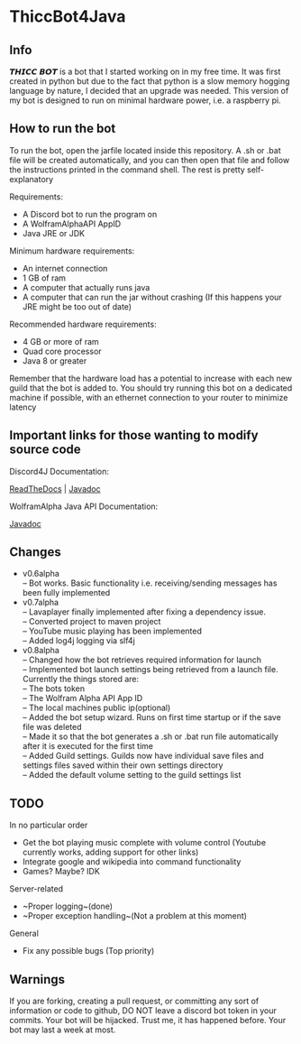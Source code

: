 # ThiccBot4Java

## Info
𝙏𝙃𝙄𝘾𝘾 𝘽𝙊𝙏 is a bot that I started working on in my free time. It was first created in python but due to the fact that python is a slow memory hogging language by nature, I decided that an upgrade was needed. This version of my bot is designed to run on minimal hardware power, i.e. a raspberry pi.

## How to run the bot
To run the bot, open the jarfile located inside this repository. A .sh or .bat file will be created automatically, and you can then open that file and follow the instructions printed in the command shell. The rest is pretty self-explanatory

Requirements:
* A Discord bot to run the program on
* A WolframAlphaAPI AppID
* Java JRE or JDK

Minimum hardware requirements:
* An internet connection
* 1 GB of ram
* A computer that actually runs java
* A computer that can run the jar without crashing (If this happens your JRE might be too out of date)

Recommended hardware requirements:
* 4 GB or more of ram
* Quad core processor
* Java 8 or greater

Remember that the hardware load has a potential to increase with each new guild that the bot is added to. You should try running this bot on a dedicated machine if possible, with an ethernet connection to your router to minimize latency

## Important links for those wanting to modify source code

Discord4J Documentation:

[ReadTheDocs](https://discord4j.readthedocs.io/en/latest/) | [Javadoc](https://jitpack.io/com/github/austinv11/Discord4J/2.9.3/javadoc/)

WolframAlpha Java API Documentation:

[Javadoc](https://products.wolframalpha.com/api/libraries/java/)

## Changes
* v0.6alpha  
  – Bot works. Basic functionality i.e. receiving/sending messages has been fully implemented  
* v0.7alpha  
  – Lavaplayer finally implemented after fixing a dependency issue.  
  – Converted project to maven project  
  – YouTube music playing has been implemented  
  – Added log4j logging via slf4j  
 * v0.8alpha  
  – Changed how the bot retrieves required information for launch  
  – Implemented bot launch settings being retrieved from a launch file. Currently the things stored are:  
    – The bots token  
    – The Wolfram Alpha API App ID  
    – The local machines public ip(optional)  
  – Added the bot setup wizard. Runs on first time startup or if the save file was deleted  
  – Made it so that the bot generates a .sh or .bat run file automatically after it is executed for the first time  
  – Added Guild settings. Guilds now have individual save files and settings files saved within their own settings directory  
  – Added the default volume setting to the guild settings list  

## TODO
In no particular order
* Get the bot playing music complete with volume control (Youtube currently works, adding support for other links)
* Integrate google and wikipedia into command functionality
* Games? Maybe? IDK

Server-related
* ~Proper logging~(done)
* ~Proper exception handling~(Not a problem at this moment)

General
* Fix any possible bugs (Top priority)

## Warnings
If you are forking, creating a pull request, or committing any sort of information or code to github, DO NOT leave a discord bot token in your commits. Your bot will be hijacked. Trust me, it has happened before. Your bot may last a week at most.
